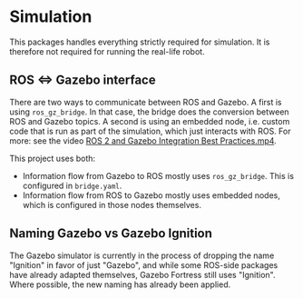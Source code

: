 # Simulation
This packages handles everything strictly required for simulation.
It is therefore not required for running the real-life robot.

## ROS <=> Gazebo interface
There are two ways to communicate between ROS and Gazebo.
A first is using `ros_gz_bridge`. In that case, the bridge
does the conversion between ROS and Gazebo topics.
A second is using an embedded node, i.e. custom code
that is run as part of the simulation, which just interacts with ROS.
For more: see the video
[ROS 2 and Gazebo Integration Best Practices.mp4](
  https://vimeo.com/showcase/9954564/video/767127300).

This project uses both:
- Information flow from Gazebo to ROS mostly uses `ros_gz_bridge`.
  This is configured in `bridge.yaml`.
- Information flow from ROS to Gazebo mostly uses embedded nodes,
  which is configured in those nodes themselves.

## Naming Gazebo vs Gazebo Ignition
The Gazebo simulator is currently in the process
of dropping the name "Ignition" in favor of just "Gazebo",
and while some ROS-side packages have already adapted themselves,
Gazebo Fortress still uses "Ignition".
Where possible, the new naming has already been applied.
